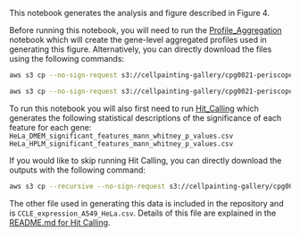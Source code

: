 This notebook generates the analysis and figure described in Figure 4.

Before running this notebook, you will need to run the [Profile_Aggregation]('../Profile_Aggregation/profile_aggregation.ipynb') notebook which will create the gene-level aggregated profiles used in generating this figure.
Alternatively, you can directly download the files using the following commands:
```bash
aws s3 cp --no-sign-request s3://cellpainting-gallery/cpg0021-periscope/broad/workspace/profiles/'20210422_6W_CP257_guide_normalized_feature_select_median_merged_ALLBATCHES___HPLM___ALLWELLS_gene_aggregated.csv.gz' ../Profile_Aggregation/outputs/'20210422_6W_CP257_guide_normalized_feature_select_median_merged_ALLBATCHES___HPLM___ALLWELLS_gene_aggregated.csv.gz'

aws s3 cp --no-sign-request s3://cellpainting-gallery/cpg0021-periscope/broad/workspace/profiles/'20210422_6W_CP257_guide_normalized_feature_select_median_merged_ALLBATCHES___DMEM___ALLWELLS_gene_aggregated.csv.gz' ../Profile_Aggregation/outputs/'20210422_6W_CP257_guide_normalized_feature_select_median_merged_ALLBATCHES___DMEM___ALLWELLS_gene_aggregated.csv.gz'
```

To run this notebook you will also first need to run [Hit_Calling](../Hit_Calling) which generates the following statistical descriptions of the significance of each feature for each gene:  
`HeLa_DMEM_significant_features_mann_whitney_p_values.csv`
`HeLa_HPLM_significant_features_mann_whitney_p_values.csv`

If you would like to skip running Hit Calling, you can directly download the outputs with the following command:
```bash
aws s3 cp --recursive --no-sign-request s3://cellpainting-gallery/cpg0021-periscope/broad/workspace/XXXXXXX ../outputs/ --exclude "*" --include "*_mann_whitney_*"
```

The other file used in generating this data is included in the repository and is `CCLE_expression_A549_HeLa.csv`. Details of this file are explained in the [README.md for Hit Calling](../Hit_Calling/README.md).